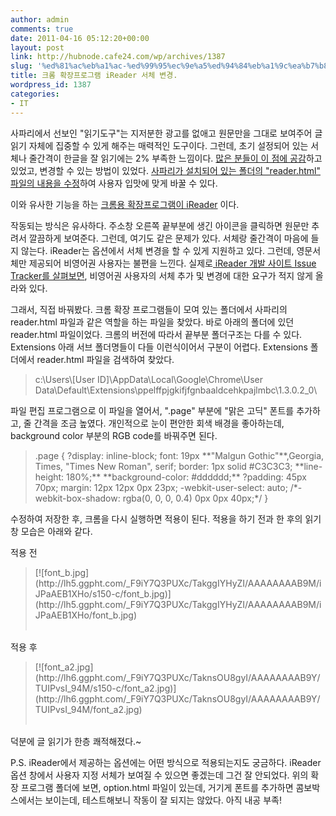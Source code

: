 ```yaml
---
author: admin
comments: true
date: 2011-04-16 05:12:20+00:00
layout: post
link: http://hubnode.cafe24.com/wp/archives/1387
slug: '%ed%81%ac%eb%a1%ac-%ed%99%95%ec%9e%a5%ed%94%84%eb%a1%9c%ea%b7%b8%eb%9e%a8-ireader-%ec%84%9c%ec%b2%b4-%eb%b3%80%ea%b2%bd'
title: 크롬 확장프로그램 iReader 서체 변경.
wordpress_id: 1387
categories:
- IT
---
```


사파리에서 선보인 "읽기도구"는 지저분한 광고를 없애고 원문만을 그대로 보여주어 글읽기 자체에 집중할 수 있게 해주는 매력적인 도구이다. 그런데, 초기 설정되어 있는 서체나 줄간격이 한글을 잘 읽기에는 2% 부족한 느낌이다. [많은 분들이 이 점에 공감](http://www.google.co.kr/search?aq=f&sourceid=chrome&ie=UTF-8&q=%EC%82%AC%ED%8C%8C%EB%A6%AC+%EC%9D%BD%EA%B8%B0%EB%8F%84%EA%B5%AC+%ED%81%AC%EB%A1%AC#sclient=psy&hl=ko&newwindow=1&source=hp&q=%EC%82%AC%ED%8C%8C%EB%A6%AC+%EC%9D%BD%EA%B8%B0%EB%8F%84%EA%B5%AC+%EC%84%9C%EC%B2%B4&aq=f&aqi=&aql=&oq=&pbx=1&fp=32c87d334e8598e)하고 있었고, 변경할 수 있는 방법이 있었다. [사파리가 설치되어 있는 폴더의 "reader.html" 파일의 내용을 수정](http://left.tistory.com/entry/%EC%82%AC%ED%8C%8C%EB%A6%AC5%EC%9D%98-%EC%9D%BD%EA%B8%B0%EB%8F%84%EA%B5%AC-%EC%84%9C%EC%B2%B4%EB%B3%80%EA%B2%BD%ED%95%98%EA%B8%B0)하여 사용자 입맛에 맞게 바꿀 수 있다.

이와 유사한 기능을 하는 [크롬용 확장프로그램이 iReader](https://chrome.google.com/extensions/detail/ppelffpjgkifjfgnbaaldcehkpajlmbc?hl=ko) 이다.

작동되는 방식은 유사하다. 주소창 오른쪽 끝부분에 생긴 아이콘을 클릭하면 원문만 추려서 깔끔하게 보여준다. 그런데, 여기도 같은 문제가 있다. 서체랑 줄간격이 마음에 들지 않는다. iReader는 옵션에서 서체 변경을 할 수 있게 지원하고 있다. 그런데, 영문서체만 제공되어 비영어권 사용자는 불편을 느낀다. 실제로[ iReader 개발 사이트 Issue Tracker를 살펴보면](http://code.google.com/p/ireader-extension/issues/list?can=2&q=font&colspec=ID+Type+Status+Stars+Mstone+Summary+Reporter&cells=tiles), 비영어권 사용자의 서체 추가 및 변경에 대한 요구가 적지 않게 올라와 있다.

그래서, 직접 바꿔봤다.
크롬 확장 프로그램들이 모여 있는 폴더에서 사파리의 reader.html 파일과 같은 역할을 하는 파일을 찾았다. 바로 아래의 폴더에 있던 reader.html 파일이었다. 크롬의 버전에 따라서 끝부분 폴더구조는 다를 수 있다. Extensions 아래 서브 폴더명들이 다들 이런식이어서 구분이 어렵다. Extensions 폴더에서 reader.html 파일을 검색하여 찾았다.




<blockquote>
c:\Users\[User ID]\AppData\Local\Google\Chrome\User Data\Default\Extensions\ppelffpjgkifjfgnbaaldcehkpajlmbc\1.3.0.2_0\
</blockquote>



파일 편집 프로그램으로 이 파일을 열어서, ".page" 부분에 "맑은 고딕" 폰트를 추가하고, 줄 간격을 조금 높였다. 개인적으로 눈이 편안한 회색 배경을 좋아하는데, background color 부분의 RGB code를 바꿔주면 된다.




<blockquote>
.page {
	?display: inline-block;
	font: 19px **"Malgun Gothic"**,Georgia, Times, "Times New Roman", serif;
	border: 1px solid #C3C3C3;
	**line-height: 180%;**
	**background-color: #dddddd;**
	?padding: 45px 70px;
	margin: 12px 12px 0px 23px;
	-webkit-user-select: auto;
	/*-webkit-box-shadow: rgba(0, 0, 0, 0.4) 0px 0px 40px;*/
		}
</blockquote>



수정하여 저장한 후, 크롬을 다시 실행하면 적용이 된다. 적용을 하기 전과 한 후의 읽기 창 모습은 아래와 같다.

적용 전




<blockquote>
[![font_b.jpg](http://lh5.ggpht.com/_F9iY7Q3PUXc/TakggIYHyZI/AAAAAAAAB9M/iJPaAEB1XHo/s150-c/font_b.jpg)](http://lh5.ggpht.com/_F9iY7Q3PUXc/TakggIYHyZI/AAAAAAAAB9M/iJPaAEB1XHo/font_b.jpg) 
<table ></table>
</blockquote>



적용 후




<blockquote>
[![font_a2.jpg](http://lh6.ggpht.com/_F9iY7Q3PUXc/TaknsOU8gyI/AAAAAAAAB9Y/TUIPvsI_94M/s150-c/font_a2.jpg)](http://lh6.ggpht.com/_F9iY7Q3PUXc/TaknsOU8gyI/AAAAAAAAB9Y/TUIPvsI_94M/font_a2.jpg) 
<table ></table>
</blockquote>



덕분에 글 읽기가 한층 쾌적해졌다.~

P.S. iReader에서 제공하는 옵션에는 어떤 방식으로 적용되는지도 궁금하다. iReader 옵션 창에서 사용자 지정 서체가 보여질 수 있으면 좋겠는데 그건 잘 안되었다. 위의 확장 프로그램 폴더에 보면, option.html 파일이 있는데, 거기게 폰트를 추가하면 콤보박스에서는 보이는데, 테스트해보니 작동이 잘 되지는 않았다. 아직 내공 부족! 











